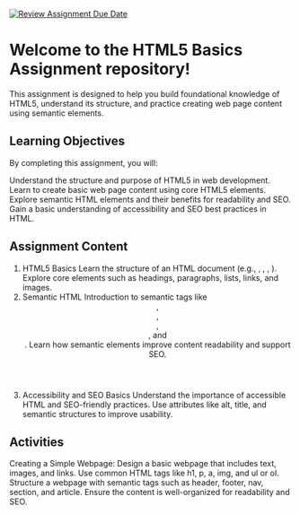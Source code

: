 [![Review Assignment Due Date](https://classroom.github.com/assets/deadline-readme-button-22041afd0340ce965d47ae6ef1cefeee28c7c493a6346c4f15d667ab976d596c.svg)](https://classroom.github.com/a/TUGW0SrP)
# Welcome to the HTML5 Basics Assignment repository! 

This assignment is designed to help you build foundational knowledge of HTML5, understand its structure, and practice creating web page content using semantic elements.

## Learning Objectives

By completing this assignment, you will:

  Understand the structure and purpose of HTML5 in web development.
  Learn to create basic web page content using core HTML5 elements.
  Explore semantic HTML elements and their benefits for readability and SEO.
  Gain a basic understanding of accessibility and SEO best practices in HTML.
  
## Assignment Content
  1. HTML5 Basics
Learn the structure of an HTML document (e.g., <!DOCTYPE html>, <html>, <head>, <body>).
Explore core elements such as headings, paragraphs, lists, links, and images.
  2. Semantic HTML
Introduction to semantic tags like <header>, <footer>, <nav>, <section>, and <article>.
Learn how semantic elements improve content readability and support SEO.
  3. Accessibility and SEO Basics
Understand the importance of accessible HTML and SEO-friendly practices.
Use attributes like alt, title, and semantic structures to improve usability.

## Activities

Creating a Simple Webpage: Design a basic webpage that includes text, images, and links.
Use common HTML tags like h1, p, a, img, and ul or ol.
Structure a webpage with semantic tags such as header, footer, nav, section, and article.
Ensure the content is well-organized for readability and SEO.


